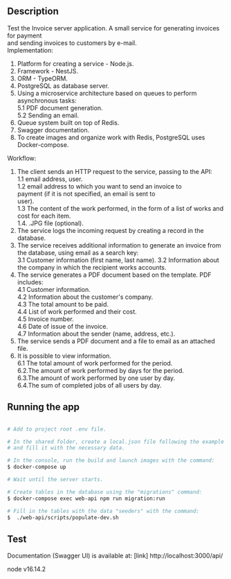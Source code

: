 ## Description

Test the Invoice server application. A small service for generating invoices for payment  
and sending invoices to customers by e-mail.  
Implementation:

1. Platform for creating a service - Node.js.
2. Framework - NestJS.
3. ORM - TypeORM.
4. PostgreSQL as database server.
5. Using a microservice architecture based on queues to perform asynchronous tasks:  
   5.1 PDF document generation.  
   5.2 Sending an email.
6. Queue system built on top of Redis.
7. Swagger documentation.
8. To create images and organize work with Redis, PostgreSQL uses Docker-compose.

Workflow:

1. The client sends an HTTP request to the service, passing to the API:  
   1.1 email address, user.  
   1.2 email address to which you want to send an invoice to  
   payment (if it is not specified, an email is sent to  
   user).  
   1.3 The content of the work performed, in the form of a list of works and cost for each item.  
   1.4. .JPG file (optional).
2. The service logs the incoming request by creating a record in the database.
3. The service receives additional information to generate an invoice from the database, using email as a search key:  
   3.1 Customer information (first name, last name).
   3.2 Information about the company in which the recipient works accounts.
4. The service generates a PDF document based on the template. PDF includes:  
   4.1 Customer information.  
   4.2 Information about the customer's company.  
   4.3 The total amount to be paid.  
   4.4 List of work performed and their cost.  
   4.5 Invoice number.  
   4.6 Date of issue of the invoice.  
   4.7 Information about the sender (name, address, etc.).
5. The service sends a PDF document and a file to email as an attached file.
6. It is possible to view information.  
   6.1 The total amount of work performed for the period.  
   6.2.The amount of work performed by days for the period.  
   6.3.The amount of work performed by one user by day.  
   6.4.The sum of completed jobs of all users by day.

## Running the app

```bash

# Add to project root .env file.

# In the shared folder, create a local.json file following the example of the local.json.dist file,
# and fill it with the necessary data.

# In the console, run the build and launch images with the command:
$ docker-compose up

# Wait until the server starts.

# Create tables in the database using the "migrations" command:
$ docker-compose exec web-api npm run migration:run

# Fill in the tables with the data "seeders" with the command:
$  ./web-api/scripts/populate-dev.sh
```

## Test

Documentation (Swagger UI) is available at: [link] http://localhost:3000/api/

node v16.14.2

